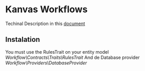 # Kanvas Workflows

Techinal Description in this [document](https://docs.google.com/document/d/1TGToVex3HFh3ZNrAqQ5HsUcVscp1nmcnqDYXVh73fAw/edit?usp=sharing)

## Instalation

You must use the RulesTrait on your entity model *Workflow\Contracts\Traits\RulesTrait* And de Database provider 
*Workflow\Providers\DatabaseProvider*
